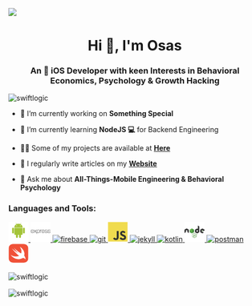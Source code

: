 ![](https://upload.wikimedia.org/wikipedia/commons/thumb/9/94/Apple_Developer_brandmark.svg/1280px-Apple_Developer_brandmark.svg.png)

<h1 align="center">Hi 👋, I'm Osas</h1>
<h3 align="center">An  iOS Developer with keen Interests in Behavioral Economics, Psychology & Growth Hacking</h3>

<p align="left"> <img src="https://komarev.com/ghpvc/?username=swiftlogic&label=Profile%20views&color=0e75b6&style=flat" alt="swiftlogic" /> </p>

- 🔭 I’m currently working on **Something Special**

- 🌱 I’m currently learning **NodeJS 💻** for Backend Engineering

- 👨‍💻 Some of my projects are available at [**Here**](https://swiftlogic.io/posts/portfolio/)

- 📝 I regularly write articles on my [**Website**](https://swiftlogic.io/)

- 💬 Ask me about **All-Things-Mobile Engineering & Behavioral Psychology**



<h3 align="left">Languages and Tools:</h3>
<p align="left"> <a href="https://developer.android.com" target="_blank" rel="noreferrer"> <img src="https://raw.githubusercontent.com/devicons/devicon/master/icons/android/android-original-wordmark.svg" alt="android" width="40" height="40"/> </a> <a href="https://expressjs.com" target="_blank" rel="noreferrer"> <img src="https://raw.githubusercontent.com/devicons/devicon/master/icons/express/express-original-wordmark.svg" alt="express" width="40" height="40"/> </a> <a href="https://firebase.google.com/" target="_blank" rel="noreferrer"> <img src="https://www.vectorlogo.zone/logos/firebase/firebase-icon.svg" alt="firebase" width="40" height="40"/> </a> <a href="https://git-scm.com/" target="_blank" rel="noreferrer"> <img src="https://www.vectorlogo.zone/logos/git-scm/git-scm-icon.svg" alt="git" width="40" height="40"/> </a> <a href="https://developer.mozilla.org/en-US/docs/Web/JavaScript" target="_blank" rel="noreferrer"> <img src="https://raw.githubusercontent.com/devicons/devicon/master/icons/javascript/javascript-original.svg" alt="javascript" width="40" height="40"/> </a> <a href="https://jekyllrb.com/" target="_blank" rel="noreferrer"> <img src="https://www.vectorlogo.zone/logos/jekyllrb/jekyllrb-icon.svg" alt="jekyll" width="40" height="40"/> </a> <a href="https://kotlinlang.org" target="_blank" rel="noreferrer"> <img src="https://www.vectorlogo.zone/logos/kotlinlang/kotlinlang-icon.svg" alt="kotlin" width="40" height="40"/> </a> <a href="https://nodejs.org" target="_blank" rel="noreferrer"> <img src="https://raw.githubusercontent.com/devicons/devicon/master/icons/nodejs/nodejs-original-wordmark.svg" alt="nodejs" width="40" height="40"/> </a> <a href="https://postman.com" target="_blank" rel="noreferrer"> <img src="https://www.vectorlogo.zone/logos/getpostman/getpostman-icon.svg" alt="postman" width="40" height="40"/> </a> <a href="https://developer.apple.com/swift/" target="_blank" rel="noreferrer"> <img src="https://raw.githubusercontent.com/devicons/devicon/master/icons/swift/swift-original.svg" alt="swift" width="40" height="40"/> </a> </p>

<p><img align="center" src="https://github-readme-stats.vercel.app/api/top-langs?username=swiftlogic&show_icons=true&locale=en&layout=compact" alt="swiftlogic" /></p>

<p><img align="center" src="https://github-readme-streak-stats.herokuapp.com/?user=swiftlogic&" alt="swiftlogic" /></p>

